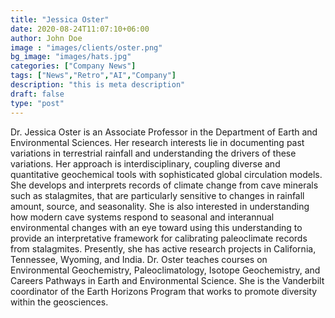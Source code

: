```yaml
---
title: "Jessica Oster"
date: 2020-08-24T11:07:10+06:00
author: John Doe
image : "images/clients/oster.png"
bg_image: "images/hats.jpg"
categories: ["Company News"]
tags: ["News","Retro","AI","Company"]
description: "this is meta description"
draft: false
type: "post"
---
```


Dr. Jessica Oster is an Associate Professor in the Department of Earth and Environmental Sciences. 
Her research interests lie in documenting past variations in terrestrial rainfall and understanding the drivers of these variations. Her approach is interdisciplinary, coupling diverse and quantitative geochemical tools with sophisticated global circulation models. She develops and interprets records of climate change from cave minerals such as stalagmites, that are particularly sensitive to changes in rainfall amount, source, and seasonality. She is also interested in understanding how modern cave systems respond to seasonal and interannual environmental changes with an eye toward using this understanding to provide an interpretative framework for calibrating paleoclimate records from stalagmites. Presently, she has active research projects in California, Tennessee, Wyoming, and India. Dr. Oster teaches courses on Environmental Geochemistry, Paleoclimatology, Isotope Geochemistry, and Careers Pathways in Earth and Environmental Science. She is the Vanderbilt coordinator of the Earth Horizons Program that works to promote diversity within the geosciences.